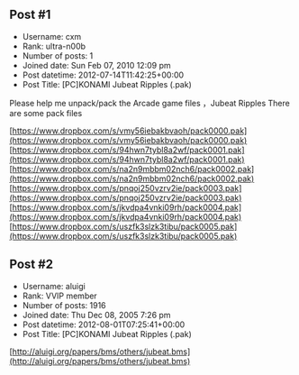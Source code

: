## Post #1
- Username: cxm
- Rank: ultra-n00b
- Number of posts: 1
- Joined date: Sun Feb 07, 2010 12:09 pm
- Post datetime: 2012-07-14T11:42:25+00:00
- Post Title: [PC]KONAMI Jubeat Ripples (.pak)

Please help me unpack/pack the Arcade game files ，Jubeat Ripples
There are some pack files

[https://www.dropbox.com/s/vmy56iebakbvaoh/pack0000.pak](https://www.dropbox.com/s/vmy56iebakbvaoh/pack0000.pak)
[https://www.dropbox.com/s/94hwn7tybl8a2wf/pack0001.pak](https://www.dropbox.com/s/94hwn7tybl8a2wf/pack0001.pak)
[https://www.dropbox.com/s/na2n9mbbm02nch6/pack0002.pak](https://www.dropbox.com/s/na2n9mbbm02nch6/pack0002.pak)
[https://www.dropbox.com/s/pnqoj250vzrv2ie/pack0003.pak](https://www.dropbox.com/s/pnqoj250vzrv2ie/pack0003.pak)
[https://www.dropbox.com/s/jkvdpa4vnki09rh/pack0004.pak](https://www.dropbox.com/s/jkvdpa4vnki09rh/pack0004.pak)
[https://www.dropbox.com/s/uszfk3slzk3tibu/pack0005.pak](https://www.dropbox.com/s/uszfk3slzk3tibu/pack0005.pak)
## Post #2
- Username: aluigi
- Rank: VVIP member
- Number of posts: 1916
- Joined date: Thu Dec 08, 2005 7:26 pm
- Post datetime: 2012-08-01T07:25:41+00:00
- Post Title: [PC]KONAMI Jubeat Ripples (.pak)

[http://aluigi.org/papers/bms/others/jubeat.bms](http://aluigi.org/papers/bms/others/jubeat.bms)
